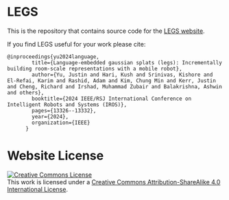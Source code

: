 # LEGS

This is the repository that contains source code for the [LEGS website](https://berkeleyautomation.github.io/LEGS).

If you find LEGS useful for your work please cite:
```
@inproceedings{yu2024language,
        title={Language-embedded gaussian splats (legs): Incrementally building room-scale representations with a mobile robot},
        author={Yu, Justin and Hari, Kush and Srinivas, Kishore and El-Refai, Karim and Rashid, Adam and Kim, Chung Min and Kerr, Justin and Cheng, Richard and Irshad, Muhammad Zubair and Balakrishna, Ashwin and others},
        booktitle={2024 IEEE/RSJ International Conference on Intelligent Robots and Systems (IROS)},
        pages={13326--13332},
        year={2024},
        organization={IEEE}
      }
```

# Website License
<a rel="license" href="http://creativecommons.org/licenses/by-sa/4.0/"><img alt="Creative Commons License" style="border-width:0" src="https://i.creativecommons.org/l/by-sa/4.0/88x31.png" /></a><br />This work is licensed under a <a rel="license" href="http://creativecommons.org/licenses/by-sa/4.0/">Creative Commons Attribution-ShareAlike 4.0 International License</a>.

